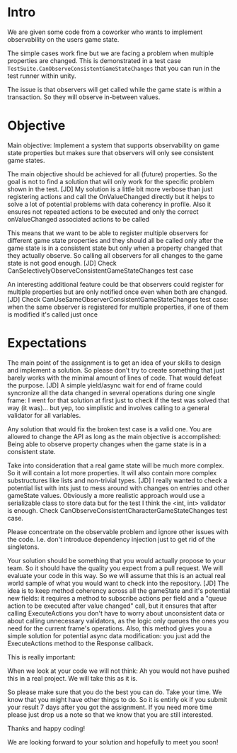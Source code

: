 Intro
=====

We are given some code from a coworker who wants to implement observability on the users game state.

The simple cases work fine but we are facing a problem when multiple properties are changed. 
This is demonstrated in a test case `TestSuite.CanObserveConsistentGameStateChanges` that you can run in the
test runner within unity.

The issue is that observers will get called while the game state is within a transaction. So they will
observe in-between values.

Objective
=========

Main objective: Implement a system that supports observability on game state properties but makes sure 
that observers will only see consistent game states. 

The main objective should be achieved for all (future) properties. So the goal is not to find a solution
that will only work for the specific problem shown in the test.
	[JD] My solution is a little bit more verbose than just registering actions and call the OnValueChanged directly but it helps to solve a lot of potential problems with data coherency in profile. Also it ensures not repeated actions to be executed and only the correct onValueChanged associated actions to be called

This means that we want to be able to register multiple observers for different game state properties 
and they should all be called only after the game state is in a consistent state but only when a property
changed that they actually observe. So calling all observers for all changes to the game state is not 
good enough.
	[JD] Check CanSelectivelyObserveConsistentGameStateChanges test case

An interesting additional feature could be that observers could register for multiple properties but are only 
notified once even when both are changed.
	[JD] Check CanUseSameObserverConsistentGameStateChanges test case: when the same observer is registered for multiple properties, if one of them is modified it's called just once

Expectations
============

The main point of the assignment is to get an idea of your skills to design and implement a solution. 
So please don't try to create something that just barely works with the minimal amount of lines of code. 
That would defeat the purpose.
	[JD] A simple yield/async wait for end of frame could syncronize all the data changed in several operations during one single frame: I went for that solution at first just to check if the test was solved that way (it was)... but yep, too simplistic and involves calling to a general validator for all variables.

Any solution that would fix the broken test case is a valid one. You are allowed to change the API 
as long as the main objective is accomplished: Being able to observe property changes when the game state
is in a consistent state.	

Take into consideration that a real game state will be much more complex. So it will contain a lot 
more properties. It will also contain more complex substructures like lists and non-trivial types.
	[JD] I really wanted to check a potential list with ints just to mess around with changes on entries and other gameState values. Obviously a more realistic approach would use a serializable class to store data but for the test I think the <int, int> validator is enough. Check CanObserveConsistentCharacterGameStateChanges test case.

Please concentrate on the observable problem and ignore other issues with the code. I.e. don't introduce 
dependency injection just to get rid of the singletons.

Your solution should be something that you would actually propose to your team. So it should have 
the quality you expect from a pull request. We will evaluate your code in this way. So we will assume that 
this is an actual real world sample of what you would want to check into the repository. 
	[JD] The idea is to keep method coherency across all the gameState and it's potential new fields: it requires a method to subscribe actions per field and a "queue action to be executed after value changed" call, but it ensures that after calling ExecuteActions you don't have to worry about unconsistent data or about calling unnecessary validators, as the logic only queues the ones you need for the current frame's operations. Also, this method gives you a simple solution for potential async data modification: you just add the ExecuteActions method to the Response callback.

This is really important:

When we look at your code we will not think: Ah you would not have pushed this in a real project.
We will take this as it is.

So please make sure that you do the best you can do. Take your time. We know that you might have other
things to do. So it is entirly ok if you submit your result 7 days after you got the assignment.
If you need more time please just drop us a note so that we know that you are still interested.

Thanks and happy coding!

We are looking forward to your solution and hopefully to meet you soon!

 
